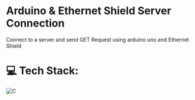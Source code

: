 # Arduino & Ethernet Shield Server Connection
Connect to a server and send GET Request using arduino uno and Ethernet Shield

# 💻 Tech Stack:
![C](https://img.shields.io/badge/c-%2300599C.svg?style=for-the-badge&logo=c&logoColor=white)
